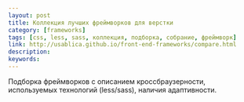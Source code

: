 ```yaml
---
layout: post
title: Коллекция лучших фреймворков для верстки
category: [frameworks]
tags: [css, less, sass, коллекция, подборка, собрание, фреймворк]
link: http://usablica.github.io/front-end-frameworks/compare.html
description:
keywords:
---
```


<p>Подборка фреймворков с описанием кроссбраузерности, используемых технологий (less/sass), наличия адаптивности.</p>
